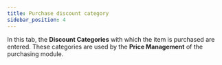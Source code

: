 ```yaml
---
title: Purchase discount category
sidebar_position: 4
---
```


In this tab, the **Discount Categories** with which the item is purchased are entered. These categories are used by the **Price Management** of the purchasing module.
